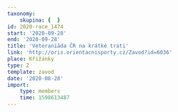 ```yaml
---
taxonomy:
    skupina: {  }
id: 2020-race_1474
start: '2020-09-28'
end: '2020-09-28'
title: 'Veteraniáda ČR na krátké trati'
link: 'http://oris.orientacnisporty.cz/Zavod?id=6036'
place: Křižánky
type: Z
template: zavod
date: '2020-08-28'
import:
    type: members
    time: 1598613487
---
```


